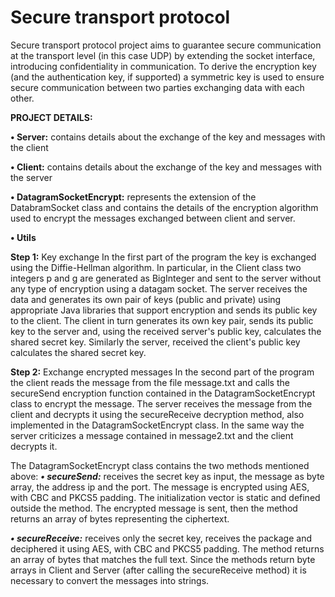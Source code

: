 # Secure transport protocol
Secure transport protocol project aims to guarantee secure communication at the transport level (in this case UDP) by extending the socket interface, introducing confidentiality in communication. To derive the encryption key (and the authentication key, if supported) a symmetric key is used to ensure secure communication between two parties exchanging data with each other.

**PROJECT DETAILS:**

**• Server:** contains details about the exchange of the key and messages with the client

**• Client:** contains details about the exchange of the key and messages with the server

**• DatagramSocketEncrypt:** represents the extension of the DatabramSocket class and contains
the details of the encryption algorithm used to encrypt the messages exchanged between
client and server.

**• Utils**

**Step 1:** Key exchange
In the first part of the program the key is exchanged using the Diffie-Hellman algorithm. In particular, in the Client class two integers p and g are generated as BigInteger and sent to the server without any type of encryption using a datagam socket. The server receives the data and generates its own pair of keys (public and private) using appropriate Java libraries that support encryption and sends its public key to the client. The client in turn generates its own key pair, sends its public key to the server and, using the received server's public key, calculates the shared secret key. Similarly the server, received the client's public key calculates the shared secret key.

**Step 2:** Exchange encrypted messages
In the second part of the program the client reads the message from the file message.txt and calls the secureSend encryption function contained in the DatagramSocketEncrypt class to encrypt the message. The server receives the message from the client and decrypts it using the secureReceive decryption method, also implemented in the DatagramSocketEncrypt class. In the same way the server criticizes a message contained in message2.txt and the client decrypts it.

The DatagramSocketEncrypt class contains the two methods mentioned above:
  ***• secureSend:*** receives the secret key as input, the message as byte array, the address
  ip and the port. The message is encrypted using AES, with CBC and PKCS5 padding. The initialization vector is static and defined outside the method. The encrypted message is sent, then the method returns an array of bytes representing the ciphertext.

  ***• secureReceive:*** receives only the secret key, receives the package and
  deciphered it using AES, with CBC and PKCS5 padding. The method returns an array of bytes that
  matches the full text. Since the methods return byte arrays in Client and Server (after calling the secureReceive method) it is necessary to convert the messages into strings.     
